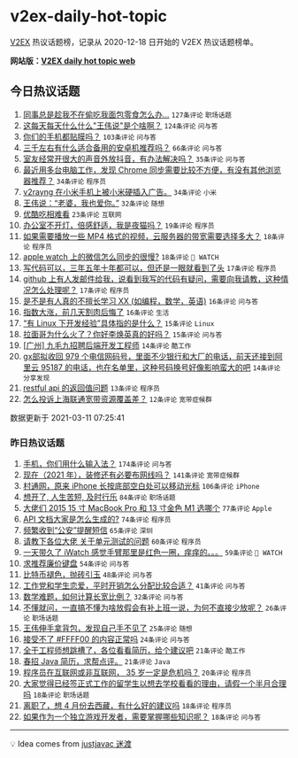 # v2ex-daily-hot-topic

[V2EX](https://www.v2ex.com/) 热议话题榜，记录从 2020-12-18 日开始的 V2EX 热议话题榜单。

**网站版：[V2EX daily hot topic web](https://boojack.github.io/v2ex-daily-hot-topic-web/)**

## 今日热议话题

<!-- TODAY BEGIN -->

1. [同事总是趁我不在偷吃我面包零食怎么办...](https://www.v2ex.com/t/760596) `127条评论` `职场话题`
1. [这每天每天什么什么"王伟说"是个啥啊？](https://www.v2ex.com/t/760532) `124条评论` `问与答`
1. [你们的手机都贴膜吗？](https://www.v2ex.com/t/760554) `103条评论` `问与答`
1. [三千左右有什么适合备用的安卓机推荐吗？](https://www.v2ex.com/t/760533) `66条评论` `问与答`
1. [室友经常开很大的声音外放抖音，有办法解决吗？](https://www.v2ex.com/t/760592) `35条评论` `问与答`
1. [最近用多台电脑工作，发现 Chrome 同步需要比较不方便，有没有其他浏览器推荐？](https://www.v2ex.com/t/760669) `34条评论` `程序员`
1. [v2rayng 在小米手机上被小米硬插入广告。](https://www.v2ex.com/t/760641) `34条评论` `小米`
1. [王伟说：“老婆，我也爱你。”](https://www.v2ex.com/t/760530) `32条评论` `随想`
1. [优酷吃相难看](https://www.v2ex.com/t/760600) `23条评论` `互联网`
1. [办公室不开灯，倍感舒适，我是夜猫吗？](https://www.v2ex.com/t/760572) `19条评论` `程序员`
1. [如果需要播放一些 MP4 格式的视频，云服务器的带宽需要选择多大？](https://www.v2ex.com/t/760593) `18条评论` `程序员`
1. [apple watch 上的微信怎么同步的很慢?](https://www.v2ex.com/t/760538) `18条评论` ` WATCH`
1. [写代码可以，三年五年十年都可以，但还是一眼就看到了头](https://www.v2ex.com/t/760599) `17条评论` `程序员`
1. [github 上有人发邮件给我，说看到我写的代码有疑问，需要向我请教，这种情况怎么处理呢？](https://www.v2ex.com/t/760555) `17条评论` `程序员`
1. [是不是有人真的不擅长学习 XX (如编程，数学，英语)](https://www.v2ex.com/t/760682) `16条评论` `问与答`
1. [指数大涨，前几天割肉后悔了](https://www.v2ex.com/t/760603) `16条评论` `生活`
1. [“有 Linux 下开发经验”具体指的是什么？](https://www.v2ex.com/t/760618) `15条评论` `Linux`
1. [拉面哥为什么火了？你好李焕英真的好吗？](https://www.v2ex.com/t/760611) `15条评论` `问与答`
1. [[广州] 九毛九招聘后端开发工程师](https://www.v2ex.com/t/760539) `14条评论` `酷工作`
1. [gx部拟收回 979 个电信网码号，里面不少银行和大厂的电话，前天还接到阿里云 95187 的电话，也在名单里，这种号码换号好像影响蛮大的吧](https://www.v2ex.com/t/760535) `14条评论` `分享发现`
1. [restful api 的返回值问题](https://www.v2ex.com/t/760684) `13条评论` `程序员`
1. [怎么投诉上海联通宽带资源覆盖差？](https://www.v2ex.com/t/760587) `12条评论` `宽带症候群`

数据更新于 2021-03-11 07:25:41

<!-- TODAY END -->

### 昨日热议话题

<!-- YESTERDAY BEGIN -->

1. [手机，你们用什么输入法？](https://www.v2ex.com/t/760180) `174条评论` `问与答`
1. [现在（2021 年），装修还有必要布网线吗？](https://www.v2ex.com/t/760228) `141条评论` `宽带症候群`
1. [村通网，原来 iPhone 长按底部空白处可以移动光标](https://www.v2ex.com/t/760275) `106条评论` `iPhone`
1. [想开了, 人生苦短, 及时行乐](https://www.v2ex.com/t/760366) `84条评论` `职场话题`
1. [大佬们 2015 15 寸 MacBook Pro 和 13 寸金色 M1 选哪个](https://www.v2ex.com/t/760220) `77条评论` `Apple`
1. [API 文档大家是怎么生成的?](https://www.v2ex.com/t/760196) `74条评论` `程序员`
1. [频繁收到“公安”提醒短信](https://www.v2ex.com/t/760278) `65条评论` `深圳`
1. [请教下各位大佬 关于单元测试的问题](https://www.v2ex.com/t/760225) `60条评论` `程序员`
1. [一天带久了 iWatch 感觉手臂那里是红色一圈，痒痒的。。。](https://www.v2ex.com/t/760286) `59条评论` ` WATCH`
1. [求推荐廉价键盘](https://www.v2ex.com/t/760189) `54条评论` `问与答`
1. [比特币褪色，抛砖引玉](https://www.v2ex.com/t/760438) `48条评论` `问与答`
1. [工作党和学生恋爱，平时开销怎么分配比较合适？](https://www.v2ex.com/t/760469) `41条评论` `问与答`
1. [数学难题，如何计算长宽比例？](https://www.v2ex.com/t/760354) `32条评论` `问与答`
1. [不懂就问，一直搞不懂为啥放假会有补上班一说，为何不直接少放呢？](https://www.v2ex.com/t/760315) `26条评论` `职场话题`
1. [王伟伸手拿背包，发现自己手不见了](https://www.v2ex.com/t/760173) `25条评论` `随想`
1. [接受不了 #FFFF00 的内容正常吗](https://www.v2ex.com/t/760476) `24条评论` `问与答`
1. [全干工程师想跳槽了，各位看看简历，给个建议吧](https://www.v2ex.com/t/760331) `21条评论` `酷工作`
1. [春招 Java 简历，求帮点评。](https://www.v2ex.com/t/760285) `21条评论` `Java`
1. [程序员在互联网或非互联网， 35 岁一定是危机吗？](https://www.v2ex.com/t/760257) `20条评论` `程序员`
1. [大家觉得已经签正式工作的留学生以想去学校看看的理由，请假一个半月合理吗](https://www.v2ex.com/t/760376) `18条评论` `职场话题`
1. [离职了，想 4 月份去西藏，有什么好的建议吗](https://www.v2ex.com/t/760361) `18条评论` `程序员`
1. [如果作为一个独立游戏开发者，需要掌握哪些知识呢？](https://www.v2ex.com/t/760187) `18条评论` `问与答`

<!-- YESTERDAY END -->

---

💡 Idea comes from [justjavac 迷渡](https://github.com/justjavac/)

